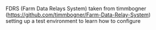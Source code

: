 FDRS (Farm Data Relays System) taken from timmbogner  (https://github.com/timmbogner/Farm-Data-Relay-System)  
setting up a test environment to learn how to configure
